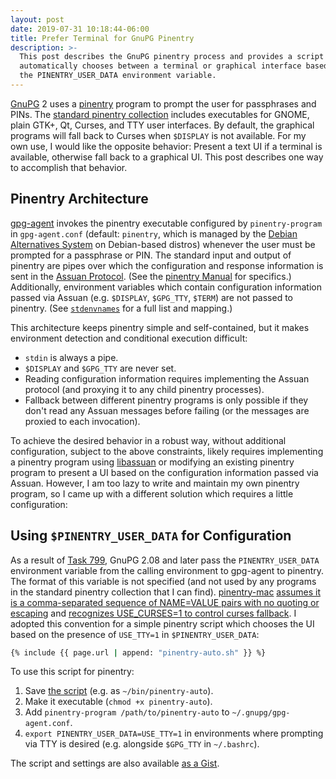 ```yaml
---
layout: post
date: 2019-07-31 10:18:44-06:00
title: Prefer Terminal for GnuPG Pinentry
description: >-
  This post describes the GnuPG pinentry process and provides a script which
  automatically chooses between a terminal or graphical interface based on
  the PINENTRY_USER_DATA environment variable.
---
```


[GnuPG](https://www.gnupg.org/) 2 uses a
[pinentry](https://www.gnupg.org/related_software/pinentry/) program to prompt
the user for passphrases and PINs.  The [standard pinentry
collection](https://git.gnupg.org/cgi-bin/gitweb.cgi?p=pinentry.git) includes
executables for GNOME, plain GTK+, Qt, Curses, and TTY user interfaces.  By
default, the graphical programs will fall back to Curses when `$DISPLAY` is
not available.  For my own use, I would like the opposite behavior:  Present a
text UI if a terminal is available, otherwise fall back to a graphical UI.
This post describes one way to accomplish that behavior.

<!--more-->


## Pinentry Architecture

[gpg-agent](https://www.gnupg.org/documentation/manuals/gnupg/Invoking-GPG_002dAGENT.html)
invokes the pinentry executable configured by `pinentry-program` in
`gpg-agent.conf` (default: `pinentry`, which is managed by the [Debian
Alternatives System](https://wiki.debian.org/DebianAlternatives) on
Debian-based distros) whenever the user must be prompted for a passphrase
or PIN.  The standard input and output of pinentry are pipes over which the
configuration and response information is sent in the [Assuan
Protocol](https://www.gnupg.org/documentation/manuals/assuan/).  (See the
[pinentry
Manual](https://git.gnupg.org/cgi-bin/gitweb.cgi?p=pinentry.git;a=blob;f=doc/pinentry.texi)
for specifics.)  Additionally, environment variables which contain
configuration information passed via Assuan (e.g. `$DISPLAY`, `$GPG_TTY`,
`$TERM`) are not passed to pinentry.  (See
[`stdenvnames`](https://git.gnupg.org/cgi-bin/gitweb.cgi?p=gnupg.git;a=blob;f=common/session-env.c;h=c1eb1d9593043719544c2ad5c1e1e898fa5eceec;hb=591523ec94b6279b8b39a01501d78cf980de8722#l66)
for a full list and mapping.)

This architecture keeps pinentry simple and self-contained, but it makes
environment detection and conditional execution difficult:

* `stdin` is always a pipe.
* `$DISPLAY` and `$GPG_TTY` are never set.
* Reading configuration information requires implementing the Assuan protocol
  (and proxying it to any child pinentry processes).
* Fallback between different pinentry programs is only possible if they don't
  read any Assuan messages before failing (or the messages are proxied to each
  invocation).

To achieve the desired behavior in a robust way, without additional
configuration, subject to the above constraints, likely requires implementing
a pinentry program using
[libassuan](https://www.gnupg.org/software/libassuan/) or modifying an
existing pinentry program to present a UI based on the configuration
information passed via Assuan.  However, I am too lazy to write and maintain
my own pinentry program, so I came up with a different solution which requires
a little configuration:


## Using `$PINENTRY_USER_DATA` for Configuration

As a result of [Task 799](https://dev.gnupg.org/T799), GnuPG 2.08 and later
pass the `PINENTRY_USER_DATA` environment variable from the calling
environment to gpg-agent to pinentry.  The format of this variable is not
specified (and not used by any programs in the standard pinentry collection
that I can find).  [pinentry-mac](https://github.com/GPGTools/pinentry-mac)
[assumes it is a comma-separated sequence of NAME=VALUE pairs with no quoting
or
escaping](https://github.com/GPGTools/pinentry-mac/blob/v0.9.4/Source/AppDelegate.m#L78)
and [recognizes USE_CURSES=1 to control curses
fallback](https://github.com/GPGTools/pinentry-mac/pull/2).  I adopted this
convention for a simple pinentry script which chooses the UI based on the
presence of `USE_TTY=1` in `$PINENTRY_USER_DATA`:

```sh
{% include {{ page.url | append: "pinentry-auto.sh" }} %}
```

To use this script for pinentry:

1. Save [the script](pinentry-auto.sh) (e.g. as `~/bin/pinentry-auto`).
2. Make it executable (`chmod +x pinentry-auto`).
3. Add `pinentry-program /path/to/pinentry-auto` to `~/.gnupg/gpg-agent.conf`.
4. `export PINENTRY_USER_DATA=USE_TTY=1` in environments where prompting via
   TTY is desired (e.g. alongside `$GPG_TTY` in `~/.bashrc`).

The script and settings are also available [as a
Gist](https://gist.github.com/kevinoid/189a0168ef4ceae76ed669cd696eaa37).
